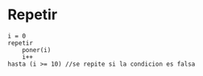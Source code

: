 # Repetir

```
i = 0
repetir
    poner(i)
    i++
hasta (i >= 10) //se repite si la condicion es falsa
```



